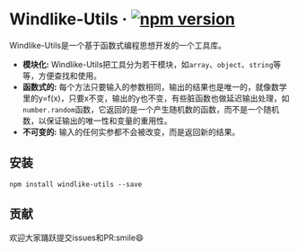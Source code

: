 # Windlike-Utils &middot; [![npm version](https://img.shields.io/npm/v/windlike-utils.svg?style=flat)](https://www.npmjs.com/package/windlike-utils) 

Windlike-Utils是一个基于函数式编程思想开发的一个工具库。

* **模块化:** Windlike-Utils把工具分为若干模块，如```array```、```object```、```string```等等，方便查找和使用。
* **函数式的:** 每个方法只要输入的参数相同，输出的结果也是唯一的，就像数学里的y=f(x)，只要x不变，输出的y也不变，有些脏函数也做延迟输出处理，如```number.random```函数，它返回的是一个产生随机数的函数，而不是一个随机数，以保证输出的唯一性和变量的重用性。
* **不可变的:** 输入的任何实参都不会被改变，而是返回新的结果。

## 安装

```npm
npm install windlike-utils --save
```

## 贡献
欢迎大家踊跃提交issues和PR:smile😄